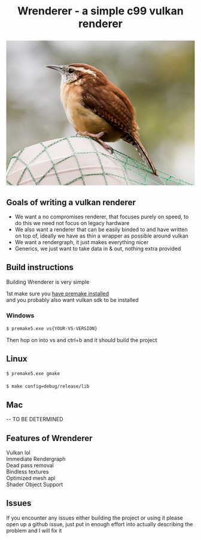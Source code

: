 # <p style="text-align:center">Wrenderer - a simple c99 vulkan renderer</p>  

<div align="center">
<img src="assets/birb.png" alt="wren"></img>
</div>

## Goals of writing a vulkan renderer

- We want a no compromises renderer, that focuses purely on speed, to do this we need not focus on legacy hardware  
- We also want a renderer that can be easily binded to and have written on top of, ideally we have as thin a wrapper as possible around vulkan  
- We want a rendergraph, it just makes everything nicer
- Generics, we just want to take data in & out, nothing extra provided  

## Build instructions

Building Wrenderer is very simple

1st make sure you [have premake installed](https://premake.github.io/)  
and you probably also want vulkan sdk to be installed

### Windows

```sh
$ premake5.exe vs{YOUR-VS-VERSION}
```

Then hop on into vs and ctrl+b and it should build the project

## Linux

```sh
$ premake5.exe gmake

$ make config=debug/release/lib
```

## Mac

-- TO BE DETERMINED

## Features of Wrenderer

Vulkan lol  
Immediate Rendergraph  
Dead pass removal  
Bindless textures  
Optimized mesh api  
Shader Object Support  

## Issues

If you encounter any issues either building the project or using it please open up a github issue, just put in enough effort into actually describing the problem and I will fix it  
